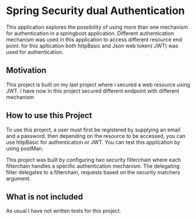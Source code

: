 # Spring Security dual Authentication 
This application explores the possibility of using more than one mechanism for authentication in  a springboot application.
Different authentication mechanism was used in this application to access different resource end point. for this apllication both httpBasic and Json web token( JWT) was used for authentication.

## Motivation

This project is built on my last project where i secured a web resource using JWT. I have now in this project secured different endpoint with different mechanism

## How to use this Project
To use this project, a user must first be registered by supplying an email and a password. then depending on the resource to be accessed, you can use httpBasic for authentication or JWT.
You can test this application by using postMan.

This project  was built  by configuring two security filterchain where each filterchain handles a specific authentication mechanism.
The delegating filter delegates to a filterchain, requests based on the security matchers argument. 

## What is not included

As usual I have not written tests for this project.
